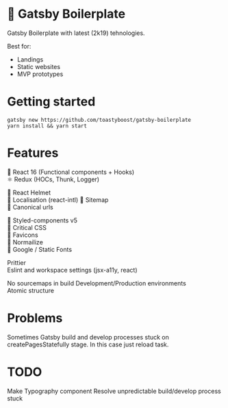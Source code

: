 # 🐣 Gatsby Boilerplate

Gatsby Boilerplate with latest (2k19) tehnologies.

Best for:

- Landings
- Static websites
- MVP prototypes

# Getting started

```
gatsby new https://github.com/toastyboost/gatsby-boilerplate
yarn install && yarn start
```

# Features

🚀 React 16 (Functional components + Hooks)  
⚛️ Redux (HOCs, Thunk, Logger)

🔹 React Helmet  
🔹 Localisation (react-intl)
🔹 Sitemap  
🔹 Canonical urls

🔸 Styled-components v5  
🔸 Critical CSS  
🔸 Favicons  
🔸 Normailize  
🔸 Google / Static Fonts

Prittier  
Eslint and workspace settings (jsx-a11y, react)

No sourcemaps in build
Development/Production environments  
Atomic structure

# Problems

Sometimes Gatsby build and develop processes stuck on createPagesStatefully stage. In this case just reload task.

# TODO

Make Typography component
Resolve unpredictable build/develop process stuck

